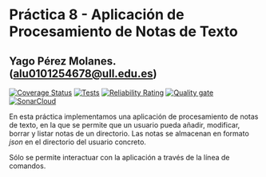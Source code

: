 # __Práctica 8 - Aplicación de Procesamiento de Notas de Texto__
## **Yago Pérez Molanes. (alu0101254678@ull.edu.es)**

[![Coverage Status](https://coveralls.io/repos/github/ULL-ESIT-INF-DSI-2021/ull-esit-inf-dsi-20-21-prct08-filesystem-notes-app-alu0101254678/badge.svg?branch=master)](https://coveralls.io/github/ULL-ESIT-INF-DSI-2021/ull-esit-inf-dsi-20-21-prct08-filesystem-notes-app-alu0101254678?branch=master) [![Tests](https://github.com/ULL-ESIT-INF-DSI-2021/ull-esit-inf-dsi-20-21-prct08-filesystem-notes-app-alu0101254678/actions/workflows/node.js.yml/badge.svg)](https://github.com/ULL-ESIT-INF-DSI-2021/ull-esit-inf-dsi-20-21-prct08-filesystem-notes-app-alu0101254678/actions/workflows/node.js.yml) [![Reliability Rating](https://sonarcloud.io/api/project_badges/measure?project=ULL-ESIT-INF-DSI-2021_ull-esit-inf-dsi-20-21-prct08-filesystem-notes-app-alu0101254678&metric=reliability_rating)](https://sonarcloud.io/dashboard?id=ULL-ESIT-INF-DSI-2021_ull-esit-inf-dsi-20-21-prct08-filesystem-notes-app-alu0101254678) [![Quality gate](https://sonarcloud.io/api/project_badges/quality_gate?project=ULL-ESIT-INF-DSI-2021_ull-esit-inf-dsi-20-21-prct08-filesystem-notes-app-alu0101254678)](https://sonarcloud.io/dashboard?id=ULL-ESIT-INF-DSI-2021_ull-esit-inf-dsi-20-21-prct08-filesystem-notes-app-alu0101254678) [![SonarCloud](https://sonarcloud.io/images/project_badges/sonarcloud-white.svg)](https://sonarcloud.io/dashboard?id=ULL-ESIT-INF-DSI-2021_ull-esit-inf-dsi-20-21-prct08-filesystem-notes-app-alu0101254678)

En esta práctica implementamos una aplicación de procesamiento de notas de texto, en la
que se permite que un usuario pueda añadir, modificar, borrar y listar notas de un directorio.
Las notas se almacenan en formato *json* en el directorio del usuario concreto.

Sólo se permite interactuar con la aplicación a través de la línea de comandos.